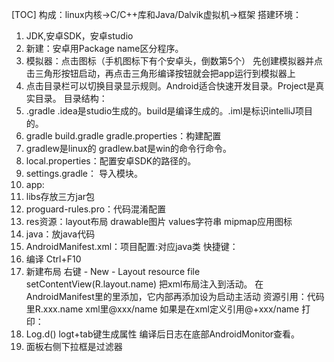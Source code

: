 [TOC]
构成：linux内核->C/C++库和Java/Dalvik虚拟机->框架
搭建环境：
 1. JDK,安卓SDK，安卓studio
 2. 新建：安卓用Package name区分程序。
 3. 模拟器：点击图标（手机图标下有个安卓头，倒数第5个） 先创建模拟器并点击三角形按钮启动，再点击三角形编译按钮就会把app运行到模拟器上
 4. 点击目录栏可以切换目录显示规则。Android适合快速开发目录。Project是真实目录。
目录结构：
 1. .gradle .idea是studio生成的。build是编译生成的。.iml是标识intelliJ项目的。
 2. gradle build.gradle gradle.properties：构建配置
 3. gradlew是linux的 gradlew.bat是win的命令行命令。
 4. local.properties：配置安卓SDK的路径的。
 5. settings.gradle： 导入模块。
 6. app:
   1. libs存放三方jar包
   2. proguard-rules.pro：代码混淆配置 
   3. res资源：layout布局 drawable图片 values字符串 mipmap应用图标
   4. java：放java代码
   5. AndroidManifest.xml：项目配置:<activity>对应java类
快捷键：
  1. 编译 Ctrl+F10
  2. 新建布局 右键 - New - Layout resource file
setContentView(R.layout.name) 把xml布局注入到活动。 在AndroidManifest里的<application>里添加<activity>，它内部再添加<intent-filter>设为启动主活动
资源引用：代码里R.xxx.name xml里@xxx/name 如果是在xml定义引用@+xxx/name
打印：
 1. Log.d() logt+tab键生成属性 编译后日志在底部AndroidMonitor查看。
 2. 面板右侧下拉框是过滤器
